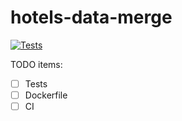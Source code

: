 # hotels-data-merge

[![Tests](https://github.com/kopicee/hotels-data-merge/actions/workflows/tests.yml/badge.svg?branch=main)](https://github.com/kopicee/hotels-data-merge/actions/workflows/tests.yml)

TODO items:

- [ ] Tests
- [ ] Dockerfile
- [ ] CI
